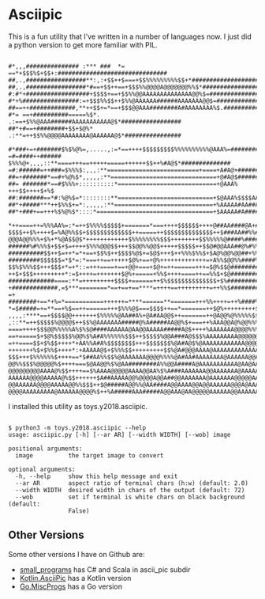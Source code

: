 # Asciipic

This is a fun utility that I've written in a number of languages now.
I just did a python version to get more familiar with PIL.

<pre><code>
#*,,,############### :*** ###  *= ==*+$$$%$+$$+:###############################
##,.,#################**:,:+$$++$===+$$%%%%%%%%%$$+*###########################
##,.,#################*#==+$$++==+$$$%%@@@@A@@@@@@@%%$*########################
#:#*+##################+$$$$+==+$$%%@@AAAAAAAAAAAAAA@@%$=######################
#*+%################:=+$$$%%$$++$%%@AAAAAA######AAAAAAA@@$=####################
##==++#############,**++$$+=*==+$$$@@AAA########A#AAAAAAAA%$.##################
#*= ==+##########=====%$*.    .:==+$%%@AAA######AAAAAAAAAAA@$*#################
##*+#==+########+$$+$@%*      .:**=++$$%%@@@@AAAAAAAA@AAAAAA@$*################
 #*###+=+#######$%$%@%=,.....,:=*==++++$$$$$$$$$%%%%%%%%%%@AAA%=###############
=#=####++###### $%%%@+,,,,::**====+++==+++++=====++++++$$++%#A@$*##############
=#:######=++###=$%%%$:,,,:**==========================+====+A#A@+##############
##=+#######*==#+%@%$*,,,,,:**==============================+@#A@$#######,=*===+
##= #######*==#$%%%+::::::::::*============================+@AAA% +++$$++++$+%$
##:#######==*#:%@%$=*::::::::**===========================+$@AAA%$$$$AAA#######
##*+#####***++$%%$+=*:,,,,,:**============================+%AAAAA#AA##AA#######
##*+###+==+++%$%@%$*::::*=================================+$AAAAA#A###########@
  *++====++=%%%AA%=:*=++$%%%%$$$$$+=======*===++++$$$$$$++++@##AA####@A+##%###@
$$$$++$%++++$=%A@%%$$+$$$$$$$$$$$$$++=====++$$$$$$$$$$$$$$++$###AA##%%##+######
@@@A@@%%%+$%+*%@A$$@$*++++++++++++$%%%%%%%%$$$++++++++$$%%%%%@####%############
######%#%%%$+$$+$=++++$%%%@@@$$+++$$@@%%@@$+++++$$$$$++$$@#@@AAA##@%#%%########
##########$$++$=++*=*+==+$$%$++$$$$%@$+=$@$+++$++%%%$%%$+$A@%@@%@@##+%%@#######
#########$$$$$$=*$*=:*===++==+++++$@%+==+@%+++++++++++++=+A%%$@@%%####%@A######
$$%$%%%$$+++$$$+*=+*::=+++====+==+@@+===+$@+=++======+++=$@%$$@################
++$+$$$+++++++++*:=$++++=+++++++$@%+=====+%%$++++====++==%%$+$@################
#############====:**=+++++++++$$$$+======++$%$$$$$$$$$$$$$$+$%##############@$#
+#############,=$***========*==+==+==****=++++==+++++++++=++%%$#############%%%
=+ ########+==*+%=*===========++++++=****======**=======+++%%++++=++%####%%####
*=$#####=+=**==+%$==++======+++$%%%@$===$$$$++==*=======++$@%+++++++++$$$$%###A
,,,,:****==+$$$$@@+++++++$%%%%%@AA##A%+@A#AA@@$++=======++@A@@%@%%%%%$$$$+++@AA
,::**=++$$$$$%@@@@$++$$%@AAAAAAA#####@%A#####AA@@%$+===++%AAA@@A@%@@%%%%%%%%%%$
====++++$$$@@%%%%%A%$%$@####AAAAAA@AA@@AAAAA#####A@$++++%AAAAAAA@@@@%%%%%%%%%%%
==+=====$+$@%$$$$$%@@%$%A#A%%%%%%$$$++$$$$$%@@A###A@$$$%AAAAAAAAA@@@@@@@@@@@@@%
=++====$$+$%$$++++*+AA%%A#A%$$$$$$$$+++$$$$$$$%@A#A@$%@AAAAAAAAAAAA@@@@@@@@@@@@
+++++++%$+$%%$++++*:+AAAAA@$+$%%%$$+++++++++$$%@A#@@@AAAA@AAAAAAAAAAAAAA@@@@@@@
$$$+++$%%%%%%$++++==*$##AA%%$$%@AAAAAAA@@@@%%%%@A#AA#AAAAAAAA@AAAAAA@@AA@@@@@@@
@@%%$$$%@@@@@%$++++===$@AA@@%$%@AA########A%%@@A####A@AAAAAAAAAAA@AA@AAA@@@@@@A
@@@@@@@@@AAAA@%$$++++==$%AAAA@@@@@AAAA@@AA%$%A###AAAAAAA@@AAAAAAA@AAAAA@@AA@@@A
AAAAAA@@@@AAAAA@%$$++++++$A##AAAAA@@%@@@@A@@A##@@AAAAAAA@AAAAAAA@@@@@AA@@AAA@AA
@@AAAAAA@@@@AAAAA@@%%$$$++$@#####A@@%%@AA####A@@AAAA@@A@@AAAAAA@@@A@AAA@@AAAAAA
@@@@AAAAAAAAA@AAAAAA@@@@%$++%A#####AAA#####A@@AAA@AA@@@@@AAAAAA@@AAAAAA@AAAAAAA
</code></pre>

I installed this utility as toys.y2018.asciipic.

<pre><code>
$ python3 -m toys.y2018.asciipic --help
usage: asciipic.py [-h] [--ar AR] [--width WIDTH] [--wob] image

positional arguments:
  image          the target image to convert

optional arguments:
  -h, --help     show this help message and exit
  --ar AR        aspect ratio of terminal chars (h:w) (default: 2.0)
  --width WIDTH  desired width in chars of the output (default: 72)
  --wob          set if terminal is white chars on black background (default:
                 False)
</code></pre>

## Other Versions

Some other versions I have on Github are:

 * [small_programs](https://github.com/rwtodd/small_programs) has C# and Scala in ascii_pic subdir
 * [Kotlin.AsciiPic](https://github.com/rwtodd/Kotlin.AsciiPic) has a Kotlin version
 * [Go.MiscProgs](https://github.com/rwtodd/Go.MiscProgs) has a Go version 


